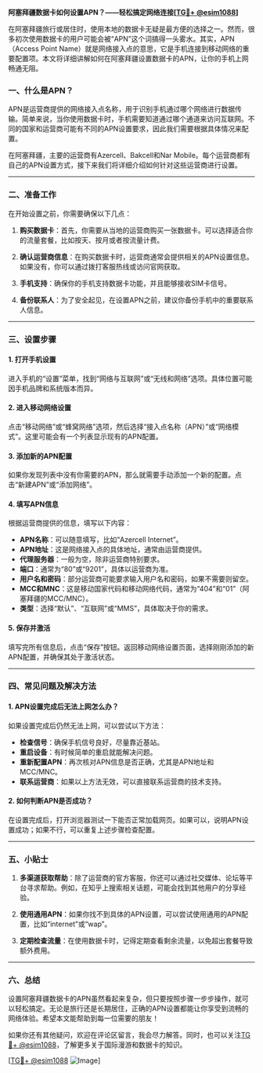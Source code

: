 **阿塞拜疆数据卡如何设置APN？——轻松搞定网络连接[[TG💪+ @esim1088](https://t.me/s/esim1088)]**

在阿塞拜疆旅行或居住时，使用本地的数据卡无疑是最方便的选择之一。然而，很多初次使用数据卡的用户可能会被“APN”这个词搞得一头雾水。其实，APN（Access Point Name）就是网络接入点的意思，它是手机连接到移动网络的重要配置项。本文将详细讲解如何在阿塞拜疆设置数据卡的APN，让你的手机上网畅通无阻。

### 一、什么是APN？

APN是运营商提供的网络接入点名称，用于识别手机通过哪个网络进行数据传输。简单来说，当你使用数据卡时，手机需要知道通过哪个通道来访问互联网。不同的国家和运营商可能有不同的APN设置要求，因此我们需要根据具体情况来配置。

在阿塞拜疆，主要的运营商有Azercell、Bakcell和Nar Mobile。每个运营商都有自己的APN设置方式，接下来我们将详细介绍如何针对这些运营商进行设置。

---

### 二、准备工作

在开始设置之前，你需要确保以下几点：

1. **购买数据卡**：首先，你需要从当地的运营商购买一张数据卡。可以选择适合你的流量套餐，比如按天、按月或者按流量计费。
   
2. **确认运营商信息**：在购买数据卡时，运营商通常会提供相关的APN设置信息。如果没有，你可以通过拨打客服热线或访问官网获取。

3. **手机支持**：确保你的手机支持数据卡功能，并且能够接收SIM卡信号。

4. **备份联系人**：为了安全起见，在设置APN之前，建议你备份手机中的重要联系人信息。

---

### 三、设置步骤

#### 1. 打开手机设置

进入手机的“设置”菜单，找到“网络与互联网”或“无线和网络”选项。具体位置可能因手机品牌和系统版本而异。

#### 2. 进入移动网络设置

点击“移动网络”或“蜂窝网络”选项，然后选择“接入点名称（APN）”或“网络模式”。这里可能会有一个列表显示现有的APN配置。

#### 3. 添加新的APN配置

如果你发现列表中没有你需要的APN，那么就需要手动添加一个新的配置。点击“新建APN”或“添加网络”。

#### 4. 填写APN信息

根据运营商提供的信息，填写以下内容：

- **APN名称**：可以随意填写，比如“Azercell Internet”。
- **APN地址**：这是网络接入点的具体地址，通常由运营商提供。
- **代理服务器**：一般为空，除非运营商特别要求。
- **端口**：通常为“80”或“9201”，具体以运营商为准。
- **用户名和密码**：部分运营商可能要求输入用户名和密码，如果不需要则留空。
- **MCC和MNC**：这是移动国家代码和移动网络代码，通常为“404”和“01”（阿塞拜疆的MCC/MNC）。
- **类型**：选择“默认”、“互联网”或“MMS”，具体取决于你的需求。

#### 5. 保存并激活

填写完所有信息后，点击“保存”按钮。返回移动网络设置页面，选择刚刚添加的新APN配置，并确保其处于激活状态。

---

### 四、常见问题及解决方法

#### 1. APN设置完成后无法上网怎么办？

如果设置完成后仍然无法上网，可以尝试以下方法：

- **检查信号**：确保手机信号良好，尽量靠近基站。
- **重启设备**：有时候简单的重启就能解决问题。
- **重新配置APN**：再次核对APN信息是否正确，尤其是APN地址和MCC/MNC。
- **联系运营商**：如果以上方法无效，可以直接联系运营商的技术支持。

#### 2. 如何判断APN是否成功？

在设置完成后，打开浏览器测试一下能否正常加载网页。如果可以，说明APN设置成功；如果不行，可以重复上述步骤检查配置。

---

### 五、小贴士

1. **多渠道获取帮助**：除了运营商的官方客服，你还可以通过社交媒体、论坛等平台寻求帮助。例如，在知乎上搜索相关话题，可能会找到其他用户的分享经验。
   
2. **使用通用APN**：如果你找不到具体的APN设置，可以尝试使用通用的APN配置，比如“internet”或“wap”。

3. **定期检查流量**：在使用数据卡时，记得定期查看剩余流量，以免超出套餐导致额外费用。

---

### 六、总结

设置阿塞拜疆数据卡的APN虽然看起来复杂，但只要按照步骤一步步操作，就可以轻松搞定。无论是旅行还是长期居住，正确的APN设置都能让你享受到流畅的网络体验。希望本文能帮助到每一位需要的朋友！

如果你还有其他疑问，欢迎在评论区留言，我会尽力解答。同时，也可以关注[TG💪+ @esim1088](https://t.me/s/esim1088)，了解更多关于国际漫游和数据卡的知识。

[[TG💪+ @esim1088](https://t.me/s/esim1088) ![Image](https://i.postimg.cc/4NQfJmqS/Snipaste-2025-05-13-00-14-12.png)]